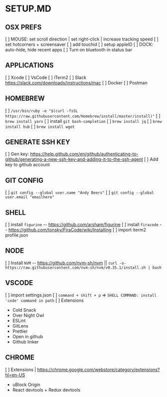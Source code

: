 # SETUP.MD

## OSX PREFS

[ ] MOUSE: set scroll direction | set right-click | increase tracking speed
[ ] set hotcorners + screensaver
[ ] add touchid
[ ] setup appleID
[ ] DOCK: auto-hide, hide recent apps
[ ] Turn on bluetooth in status bar

## APPLICATIONS

[ ] Xcode
[ ] VsCode
[ ] iTerm2
[ ] Slack https://slack.com/downloads/instructions/mac
[ ] Docker
[ ] Postman

## HOMEBREW

[ ] `/usr/bin/ruby -e "$(curl -fsSL https://raw.githubusercontent.com/Homebrew/install/master/install)"`
[ ] `brew install yarn`
[ ] install `git bash-completion`
[ ] `brew install jq`
[ ] `brew install hub`
[ ] `brew install wget`

## GENERATE SSH KEY

[ ] Gen key: https://help.github.com/en/github/authenticating-to-github/generating-a-new-ssh-key-and-adding-it-to-the-ssh-agent
[ ] Add key to github account

## GIT CONFIG

[ ] `git config --global user.name "Andy Beers"`
[ ] `git config --global user.email "emailhere"`

## SHELL

[ ] install `figurine` -- https://github.com/arsham/figurine
[ ] install `firacode` -- https://github.com/tonsky/FiraCode/wiki/Installing
[ ] import iterm2 profile.json

## NODE

[ ] Install `NVM` -- https://github.com/nvm-sh/nvm || `curl -o- https://raw.githubusercontent.com/nvm-sh/nvm/v0.35.1/install.sh | bash`

## VSCODE

[ ] import settings.json
[ ] `command + shift + p` => `SHELL COMMAND: install 'code' command in path`
[ ] Extensions

- Cold Snack
- Over Night Owl
- ESLint
- GitLens
- Prettier
- Open in github
- Github linker

## CHROME

[ ] Extensions | https://chrome.google.com/webstore/category/extensions?hl=en-US

- uBlock Origin
- React devtools + Redux devtools
